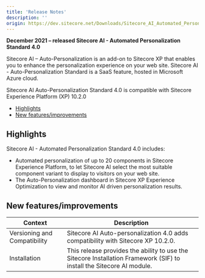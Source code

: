 ```yaml
---
title: 'Release Notes'
description: ''
origin: https://dev.sitecore.net/Downloads/Sitecore_AI_Automated_Personalization_Standard/4x/Sitecore_AI_Automated_Personalization_Standard_400/Release_Notes
---
```


**December 2021 – released Sitecore AI - Automated Personalization Standard 4.0**

Sitecore AI – Auto-Personalization is an add-on to Sitecore XP that enables you to enhance the personalization experience on your web site. Sitecore AI - Auto-Personalization Standard is a SaaS feature, hosted in Microsoft Azure cloud.

Sitecore AI Auto-Personalization Standard 4.0 is compatible with Sitecore Experience Platform (XP) 10.2.0

- [Highlights](#highlights)
- [New features/improvements](#new-featuresimprovements)

## Highlights

Sitecore AI - Automated Personalization Standard 4.0 includes:

- Automated personalization of up to 20 components in Sitecore Experience Platform, to let Sitecore AI select the most suitable component variant to display to visitors on your web site.
- The Auto-Personalization dashboard in Sitecore XP Experience Optimization to view and monitor AI driven personalization results.

## New features/improvements

| Context                        | Description                                                                                                           |
| ------------------------------ | --------------------------------------------------------------------------------------------------------------------- |
| Versioning and Compatibility​​ | Sitecore AI Auto-personalization 4.0 adds compatibility with Sitecore XP 10.2.0.                                      |
| ​​​Installation                | This release provides the ability to use the Sitecore Installation Framework (SIF) to install the Sitecore AI module. |
